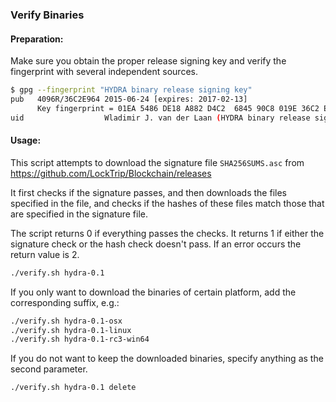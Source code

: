 ### Verify Binaries

#### Preparation:

Make sure you obtain the proper release signing key and verify the fingerprint with several independent sources.

```sh
$ gpg --fingerprint "HYDRA binary release signing key"
pub   4096R/36C2E964 2015-06-24 [expires: 2017-02-13]
      Key fingerprint = 01EA 5486 DE18 A882 D4C2  6845 90C8 019E 36C2 E964
uid                  Wladimir J. van der Laan (HYDRA binary release signing key) <laanwj@gmail.com>
```

#### Usage:

This script attempts to download the signature file `SHA256SUMS.asc` from https://github.com/LockTrip/Blockchain/releases

It first checks if the signature passes, and then downloads the files specified in the file, and checks if the hashes of these files match those that are specified in the signature file.

The script returns 0 if everything passes the checks. It returns 1 if either the signature check or the hash check doesn't pass. If an error occurs the return value is 2.


```sh
./verify.sh hydra-0.1
```

If you only want to download the binaries of certain platform, add the corresponding suffix, e.g.:

```sh
./verify.sh hydra-0.1-osx
./verify.sh hydra-0.1-linux
./verify.sh hydra-0.1-rc3-win64
```

If you do not want to keep the downloaded binaries, specify anything as the second parameter.

```sh
./verify.sh hydra-0.1 delete
```
